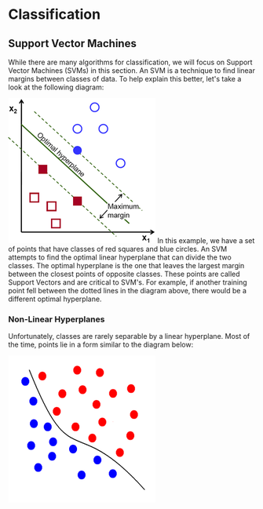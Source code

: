 # Classification

## Support Vector Machines
While there are many algorithms for classification, we will focus on Support Vector Machines (SVMs) in this section. An SVM is a technique to find linear margins between classes of data. To help explain this better, let's take a look at the following diagram:

<img style="float: center;" src="/images/svm.png">
In this example, we have a set of points that have classes of red squares and blue circles. An SVM attempts to find the optimal linear hyperplane that can divide the two classes. The optimal hyperplane is the one that leaves the largest margin between the closest points of opposite classes. These points are called Support Vectors and are critical to SVM's. For example, if another training point fell between the dotted lines in the diagram above, there would be a different optimal hyperplane.

### Non-Linear Hyperplanes
Unfortunately, classes are rarely separable by a linear hyperplane. Most of the time, points lie in a form similar to the diagram below:

![SVM_nonlin](/images/svm_nonlin.gif?raw=true "SVM_nonlin")